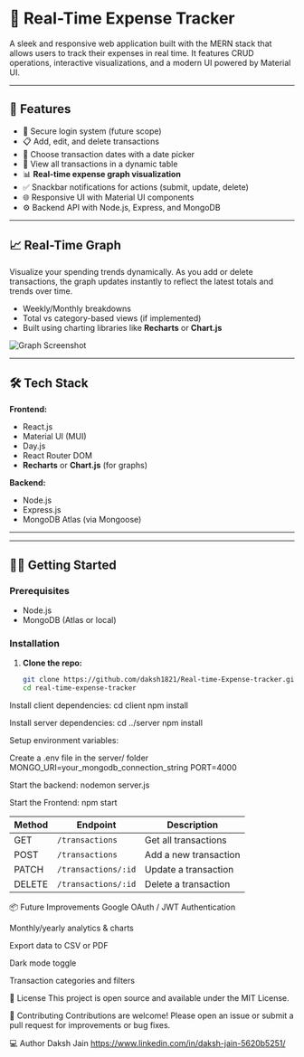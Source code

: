 # 💸 Real-Time Expense Tracker

A sleek and responsive web application built with the MERN stack that allows users to track their expenses in real time. It features CRUD operations, interactive visualizations, and a modern UI powered by Material UI.

---

## 🚀 Features

- 🔐 Secure login system (future scope)
- 📋 Add, edit, and delete transactions
- 📅 Choose transaction dates with a date picker
- 🧾 View all transactions in a dynamic table
- 📊 **Real-time expense graph visualization**
- ✅ Snackbar notifications for actions (submit, update, delete)
- 🌐 Responsive UI with Material UI components
- ⚙️ Backend API with Node.js, Express, and MongoDB

---

## 📈 Real-Time Graph

Visualize your spending trends dynamically. As you add or delete transactions, the graph updates instantly to reflect the latest totals and trends over time.

- Weekly/Monthly breakdowns
- Total vs category-based views (if implemented)
- Built using charting libraries like **Recharts** or **Chart.js**

![Graph Screenshot](./assets/graph.png)

---

## 🛠 Tech Stack

**Frontend:**
- React.js
- Material UI (MUI)
- Day.js
- React Router DOM
- **Recharts** or **Chart.js** (for graphs)

**Backend:**
- Node.js
- Express.js
- MongoDB Atlas (via Mongoose)

---


---

## 🧑‍💻 Getting Started

### Prerequisites
- Node.js
- MongoDB (Atlas or local)

### Installation

1. **Clone the repo:**
   ```bash
   git clone https://github.com/daksh1821/Real-time-Expense-tracker.git
   cd real-time-expense-tracker
Install client dependencies:
cd client
npm install

Install server dependencies:
cd ../server
npm install

Setup environment variables:

Create a .env file in the server/ folder
MONGO_URI=your_mongodb_connection_string
PORT=4000

Start the backend:
nodemon server.js

Start the Frontend:
npm start

| Method | Endpoint            | Description           |
| ------ | ------------------- | --------------------- |
| GET    | `/transactions`     | Get all transactions  |
| POST   | `/transactions`     | Add a new transaction |
| PATCH  | `/transactions/:id` | Update a transaction  |
| DELETE | `/transactions/:id` | Delete a transaction  |


📦 Future Improvements
Google OAuth / JWT Authentication

Monthly/yearly analytics & charts

Export data to CSV or PDF

Dark mode toggle

Transaction categories and filters

📄 License
This project is open source and available under the MIT License.

🙌 Contributing
Contributions are welcome! Please open an issue or submit a pull request for improvements or bug fixes.

💻 Author
Daksh Jain
https://www.linkedin.com/in/daksh-jain-5620b5251/



